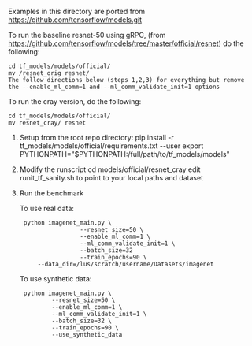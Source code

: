 Examples in this directory are ported from https://github.com/tensorflow/models.git

To run the baseline resnet-50 using gRPC, (from https://github.com/tensorflow/models/tree/master/official/resnet)
do the following:

	cd tf_models/models/official/
	mv /resnet_orig resnet/
	The follow directions below (steps 1,2,3) for everything but remove the --enable_ml_comm=1 and --ml_comm_validate_init=1 options

To run the cray version, do the following:

	cd tf_models/models/official/
	mv resnet_cray/ resnet


1) Setup from the root repo directory:
	pip install -r tf_models/models/official/requirements.txt --user
	export PYTHONPATH="$PYTHONPATH:/full/path/to/tf_models/models"

2) Modify the runscript 
        cd models/official/resnet_cray
	edit runit_tf_sanity.sh to point to your local paths and dataset
	

3) Run the benchmark

	To use real data:
	
		python imagenet_main.py \
                        --resnet_size=50 \
                        --enable_ml_comm=1 \
                        --ml_comm_validate_init=1 \
                        --batch_size=32
                        --train_epochs=90 \
			--data_dir=/lus/scratch/username/Datasets/imagenet

	To use synthetic data:

		python imagenet_main.py \
		        --resnet_size=50 \
		        --enable_ml_comm=1 \
		        --ml_comm_validate_init=1 \
		        --batch_size=32 \
		        --train_epochs=90 \
		        --use_synthetic_data

	
	

	




